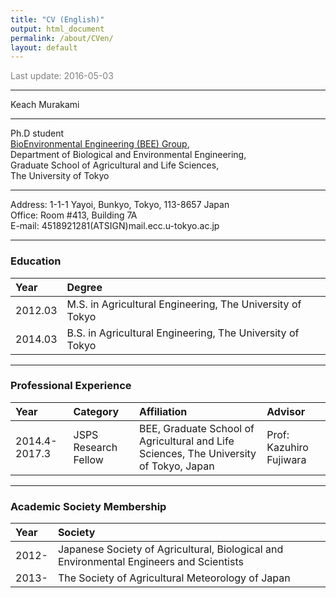 ```yaml
---
title: "CV (English)"
output: html_document
permalink: /about/CVen/
layout: default
---
```


<FONT color="grey">Last update: 2016-05-03  </FONT><br>

--------------

Keach Murakami

-----

Ph.D student  
[BioEnvironmental Engineering (BEE) Group](http://www.kankyo.en.a.u-tokyo.ac.jp/index-E.htm),  
Department of Biological and Environmental Engineering,  
Graduate School of Agricultural and Life Sciences,  
The University of Tokyo  

-------

Address: 1-1-1 Yayoi, Bunkyo, Tokyo, 113-8657 Japan  
Office: Room #413, Building 7A  
E-mail: 4518921281(ATSIGN)mail.ecc.u-tokyo.ac.jp  



<!-- ### Expertise -->
<!-- ```{r Expertise, echo = F} -->

<!-- ``` -->

<!-- ------ -->

<!-- ### Research Areas -->
<!-- ```{r Research_Areas, echo = F} -->

<!-- ``` -->

------




### Education

|Year    |Degree                                                    |
|:-------|:---------------------------------------------------------|
|2012.03 |M.S. in Agricultural Engineering, The University of Tokyo |
|2014.03 |B.S. in Agricultural Engineering, The University of Tokyo |

------




### Professional Experience

|Year          |Category             |Affiliation                                                                            |Advisor                 |
|:-------------|:--------------------|:--------------------------------------------------------------------------------------|:-----------------------|
|2014.4-2017.3 |JSPS Research Fellow |BEE, Graduate School of Agricultural and Life Sciences, The University of Tokyo, Japan |Prof: Kazuhiro Fujiwara |

------




### Academic Society Membership

|Year  |Society                                                                                 |
|:-----|:---------------------------------------------------------------------------------------|
|2012- |Japanese Society of Agricultural, Biological and Environmental Engineers and Scientists |
|2013- |The Society of Agricultural Meteorology of Japan                                        |
